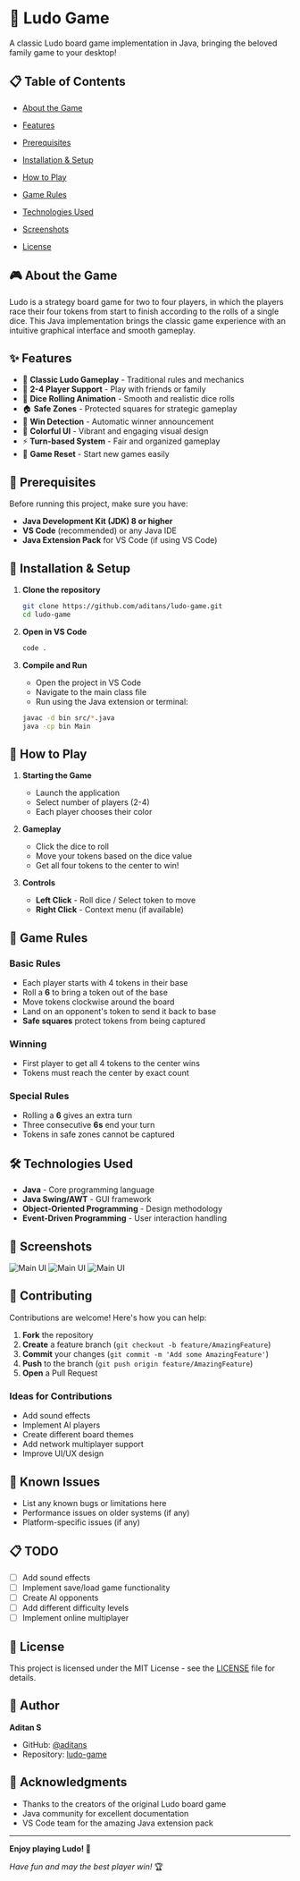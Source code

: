 # 🎲 Ludo Game

A classic Ludo board game implementation in Java, bringing the beloved family game to your desktop!

## 📋 Table of Contents

- [About the Game](#about-the-game)
- [Features](#features)
- [Prerequisites](#prerequisites)
- [Installation & Setup](#installation--setup)
- [How to Play](#how-to-play)
- [Game Rules](#game-rules)

- [Technologies Used](#technologies-used)
- [Screenshots](#screenshots)
- [License](#license)

## 🎮 About the Game

Ludo is a strategy board game for two to four players, in which the players race their four tokens from start to finish according to the rolls of a single dice. This Java implementation brings the classic game experience with an intuitive graphical interface and smooth gameplay.

## ✨ Features

- 🎯 **Classic Ludo Gameplay** - Traditional rules and mechanics
- 👥 **2-4 Player Support** - Play with friends or family
- 🎲 **Dice Rolling Animation** - Smooth and realistic dice rolls
- 🏠 **Safe Zones** - Protected squares for strategic gameplay
- 🏁 **Win Detection** - Automatic winner announcement
- 🎨 **Colorful UI** - Vibrant and engaging visual design
- ⚡ **Turn-based System** - Fair and organized gameplay
- 🔄 **Game Reset** - Start new games easily

## 🔧 Prerequisites

Before running this project, make sure you have:

- **Java Development Kit (JDK) 8 or higher**
- **VS Code** (recommended) or any Java IDE
- **Java Extension Pack** for VS Code (if using VS Code)

## 🚀 Installation & Setup

1. **Clone the repository**
   ```bash
   git clone https://github.com/aditans/ludo-game.git
   cd ludo-game
   ```

2. **Open in VS Code**
   ```bash
   code .
   ```

3. **Compile and Run**
   - Open the project in VS Code
   - Navigate to the main class file
   - Run using the Java extension or terminal:
   ```bash
   javac -d bin src/*.java
   java -cp bin Main
   ```

## 🎯 How to Play

1. **Starting the Game**
   - Launch the application
   - Select number of players (2-4)
   - Each player chooses their color

2. **Gameplay**
   - Click the dice to roll
   - Move your tokens based on the dice value
   - Get all four tokens to the center to win!

3. **Controls**
   - **Left Click** - Roll dice / Select token to move
   - **Right Click** - Context menu (if available)

## 📜 Game Rules

### Basic Rules
- Each player starts with 4 tokens in their base
- Roll a **6** to bring a token out of the base
- Move tokens clockwise around the board
- Land on an opponent's token to send it back to base
- **Safe squares** protect tokens from being captured

### Winning
- First player to get all 4 tokens to the center wins
- Tokens must reach the center by exact count

### Special Rules
- Rolling a **6** gives an extra turn
- Three consecutive **6s** end your turn
- Tokens in safe zones cannot be captured



## 🛠️ Technologies Used

- **Java** - Core programming language
- **Java Swing/AWT** - GUI framework
- **Object-Oriented Programming** - Design methodology
- **Event-Driven Programming** - User interaction handling

## 📸 Screenshots

![Main UI](screenshots/Screenshot%202025-06-11%20222303.png)
![Main UI](screenshots/Screenshot%202025-06-11%20222314.png)
![Main UI](screenshots/Screenshot%202025-06-11%20222540.png)



## 🤝 Contributing

Contributions are welcome! Here's how you can help:

1. **Fork** the repository
2. **Create** a feature branch (`git checkout -b feature/AmazingFeature`)
3. **Commit** your changes (`git commit -m 'Add some AmazingFeature'`)
4. **Push** to the branch (`git push origin feature/AmazingFeature`)
5. **Open** a Pull Request

### Ideas for Contributions
- Add sound effects
- Implement AI players
- Create different board themes
- Add network multiplayer support
- Improve UI/UX design

## 🐛 Known Issues

- List any known bugs or limitations here
- Performance issues on older systems (if any)
- Platform-specific issues (if any)

## 📋 TODO

- [ ] Add sound effects
- [ ] Implement save/load game functionality
- [ ] Create AI opponents
- [ ] Add different difficulty levels
- [ ] Implement online multiplayer

## 📄 License

This project is licensed under the MIT License - see the [LICENSE](LICENSE) file for details.

## 👤 Author

**Aditan S**
- GitHub: [@aditans](https://github.com/aditans)
- Repository: [ludo-game](https://github.com/aditans/ludo-game)

## 🙏 Acknowledgments

- Thanks to the creators of the original Ludo board game
- Java community for excellent documentation
- VS Code team for the amazing Java extension pack

---

**Enjoy playing Ludo! 🎉**

*Have fun and may the best player win!* 🏆
